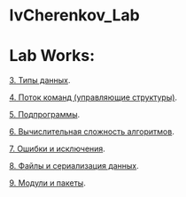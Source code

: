 # IvCherenkov_Lab


# Lab Works:

[3. Типы данных](/Lab3_Cherenkov.ipynb).

[4. Поток команд (управляющие структуры)](/Lab4_Cherenkov.ipynb).

[5. Подпрограммы](Lab5_Cherenkov.ipynb).

[6. Вычислительная сложность алгоритмов](Lab6_Cherenkov.ipynb).

[7. Ошибки и исключения](Lab7_Cherenkov.ipynb).

[8. Файлы и сериализация данных]().

[9. Модули и пакеты]().
